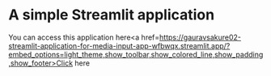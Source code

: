 # A simple Streamlit application

You can access this application here<a href=https://gauravsakure02-streamlit-application-for-media-input-app-wfbwqx.streamlit.app/?embed_options=light_theme,show_toolbar,show_colored_line,show_padding,show_footer>Click here</a>
